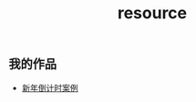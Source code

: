 ﻿---
layout: page
title: resource
permalink: /resource/
header-img: img/about-bg.jpg
description: 初见惊艳，再见依然
---

## 我的作品

- [新年倒计时案例](http://www.xinqijiali.design)
